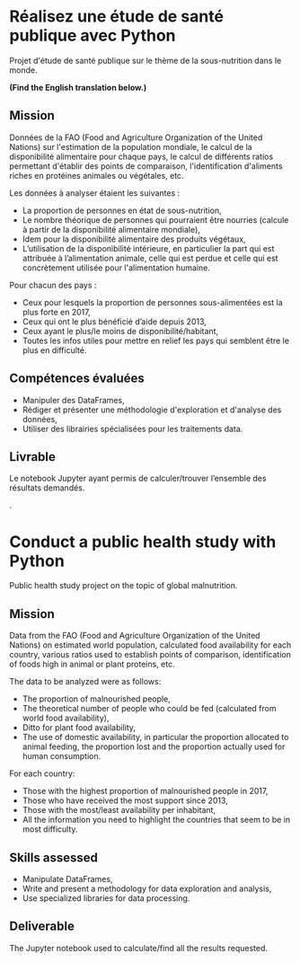 # Réalisez une étude de santé publique avec Python 

Projet d'étude de santé publique sur le thème de la sous-nutrition dans le monde.

**(Find the English translation below.)**

## Mission

Données de la FAO (Food and Agriculture Organization of the United Nations) sur l'estimation de la population mondiale, le calcul de la disponibilité alimentaire pour chaque pays, le calcul de différents ratios permettant d'établir des points de comparaison, l'identification d'aliments riches en protéines animales ou végétales, etc.

Les données à analyser étaient les suivantes :
  * La proportion de personnes en état de sous-nutrition,
  * Le nombre théorique de personnes qui pourraient être nourries (calcule à partir de la disponibilité alimentaire mondiale),
  * Idem pour la disponibilité alimentaire des produits végétaux,
  * L’utilisation de la disponibilité intérieure, en particulier la part qui est attribuée à l’alimentation animale, celle qui est perdue et celle qui est concrètement utilisée pour l'alimentation humaine.

Pour chacun des pays :
  * Ceux pour lesquels la proportion de personnes sous-alimentées est la plus forte en 2017,
  * Ceux qui ont le plus bénéficié d’aide depuis 2013,
  * Ceux ayant le plus/le moins de disponibilité/habitant,
  * Toutes les infos utiles pour mettre en relief les pays qui semblent être le plus en difficulté.
  
## Compétences évaluées

* Manipuler des DataFrames,
* Rédiger et présenter une méthodologie d'exploration et d'analyse des données,
* Utiliser des librairies spécialisées pour les traitements data.

## Livrable

Le notebook Jupyter ayant permis de calculer/trouver l’ensemble des résultats demandés.


.


# Conduct a public health study with Python

Public health study project on the topic of global malnutrition.

## Mission

Data from the FAO (Food and Agriculture Organization of the United Nations) on estimated world population, calculated food availability for each country, various ratios used to establish points of comparison, identification of foods high in animal or plant proteins, etc.

The data to be analyzed were as follows:
  * The proportion of malnourished people,
  * The theoretical number of people who could be fed (calculated from world food availability),
  * Ditto for plant food availability,
  * The use of domestic availability, in particular the proportion allocated to animal feeding, the proportion lost and the proportion actually used for human consumption.

For each country:
  * Those with the highest proportion of malnourished people in 2017,
  * Those who have received the most support since 2013,
  * Those with the most/least availability per inhabitant,
  * All the information you need to highlight the countries that seem to be in most difficulty.

## Skills assessed

* Manipulate DataFrames,
* Write and present a methodology for data exploration and analysis,
* Use specialized libraries for data processing.
  
## Deliverable

The Jupyter notebook used to calculate/find all the results requested.
